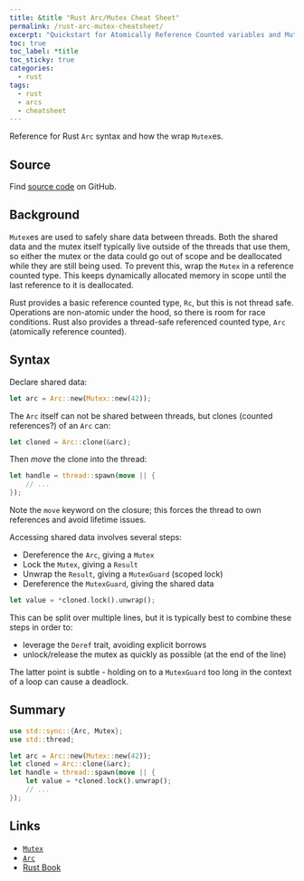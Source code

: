 ```yaml
---
title: &title "Rust Arc/Mutex Cheat Sheet"
permalink: /rust-arc-mutex-cheatsheet/
excerpt: "Quickstart for Atomically Reference Counted variables and Mutexes in Rust"
toc: true
toc_label: *title
toc_sticky: true
categories:
  - rust
tags:
  - rust
  - arcs
  - cheatsheet
---
```


Reference for Rust `Arc` syntax and how the wrap `Mutex`es.


## Source

Find [source code](https://github.com/KevinWMatthews/rust-arcs_and_mutexes) on GitHub.


## Background

`Mutex`es are used to safely share data between threads.
Both the shared data and the mutex itself typically live outside of the threads that use them, so either the mutex or the data could go out of scope and be deallocated while they are still being used.
To prevent this, wrap the `Mutex` in a reference counted type.
This keeps dynamically allocated memory in scope until the last reference to it is deallocated.

Rust provides a basic reference counted type, `Rc`, but this is not thread safe.
Operations are non-atomic under the hood, so there is room for race conditions.
Rust also provides a thread-safe referenced counted type, `Arc` (atomically reference counted).


## Syntax

Declare shared data:

```rust
let arc = Arc::new(Mutex::new(42));
```

The `Arc` itself can not be shared between threads, but clones (counted references?) of an `Arc` can:

```rust
let cloned = Arc::clone(&arc);
```

Then *move* the clone into the thread:

```rust
let handle = thread::spawn(move || {
    // ...
});
```

Note the `move` keyword on the closure;
this forces the thread to own references and avoid lifetime issues.

Accessing shared data involves several steps:

  * Dereference the `Arc`, giving a `Mutex`
  * Lock the `Mutex`, giving a `Result`
  * Unwrap the `Result`, giving a `MutexGuard` (scoped lock)
  * Dereference the `MutexGuard`, giving the shared data

```rust
let value = *cloned.lock().unwrap();
```

This can be split over multiple lines, but it is typically best to combine these steps in order to:

  * leverage the `Deref` trait, avoiding explicit borrows
  * unlock/release the mutex as quickly as possible (at the end of the line)

The latter point is subtle - holding on to a `MutexGuard` too long in the context of a loop can cause a deadlock.


## Summary

```rust
use std::sync::{Arc, Mutex};
use std::thread;

let arc = Arc::new(Mutex::new(42));
let cloned = Arc::clone(&arc);
let handle = thread::spawn(move || {
    let value = *cloned.lock().unwrap();
    // ...
});
```


## Links

  * [`Mutex`](https://doc.rust-lang.org/std/sync/struct.Mutex.htm)
  * [`Arc`](https://doc.rust-lang.org/std/sync/struct.Arc.html)
  * [Rust Book](https://doc.rust-lang.org/book/ch16-03-shared-state.html)
